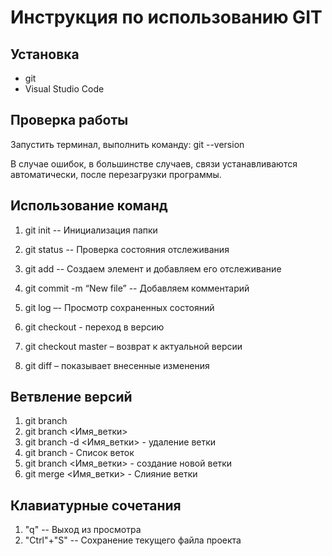 # Инструкция по использованию GIT

## Установка

* git
* Visual Studio Code

## Проверка работы

Запустить терминал, выполнить команду:
git --version

В случае ошибок, в большинстве случаев, связи устанавливаются автоматически, после перезагрузки программы.

## Использование команд

1) git init -- Инициализация папки
2) git status -- Проверка состояния отслеживания
3) git add <file> -- Создаем элемент и добавляем его отслеживание
4) git commit -m “New file” -- Добавляем комментарий
5) git log –- Просмотр сохраненных состояний

6) git checkout <hash> - переход в версию
7) git checkout master – возврат к актуальной версии
8) git diff – показывает внесенные изменения

## Ветвление версий

1) git branch
2) git branch <Имя_ветки>
3) git branch -d <Имя_ветки> - удаление ветки
1) git branch - Список веток
2) git branch <Имя_ветки> - создание новой ветки
3) git merge <Имя_ветки> - Слияние ветки

## Клавиатурные сочетания

1) "q" -- Выход из просмотра
2) "Ctrl"+"S" -- Сохранение текущего файла проекта